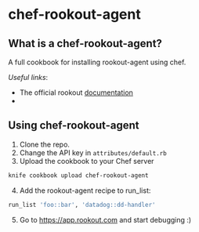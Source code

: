 # chef-rookout-agent

## What is a chef-rookout-agent?
A full cookbook for installing rookout-agent using chef.

*Useful links*:
- The official rookout [documentation]
- 

## Using chef-rookout-agent

1. Clone the repo.
2. Change the API key in `attributes/default.rb`
3. Upload the cookbook to your Chef server
```bash
knife cookbook upload chef-rookout-agent
```
4. Add the rookout-agent recipe to run_list:
```ruby
run_list 'foo::bar', 'datadog::dd-handler'
```
5. Go to https://app.rookout.com and start debugging :) 

[documentation]: https://rookout.github.io
